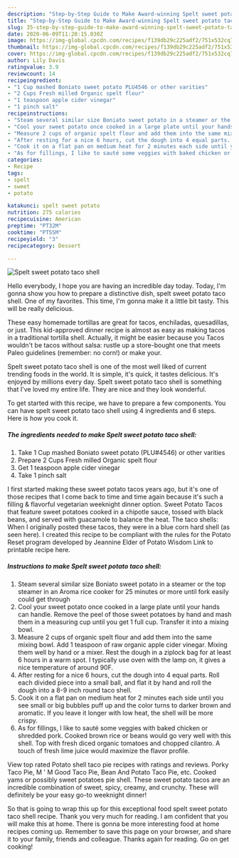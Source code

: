 ```yaml
---
description: "Step-by-Step Guide to Make Award-winning Spelt sweet potato taco shell"
title: "Step-by-Step Guide to Make Award-winning Spelt sweet potato taco shell"
slug: 35-step-by-step-guide-to-make-award-winning-spelt-sweet-potato-taco-shell
date: 2020-06-09T11:28:15.030Z
image: https://img-global.cpcdn.com/recipes/f139db29c225adf2/751x532cq70/spelt-sweet-potato-taco-shell-recipe-main-photo.jpg
thumbnail: https://img-global.cpcdn.com/recipes/f139db29c225adf2/751x532cq70/spelt-sweet-potato-taco-shell-recipe-main-photo.jpg
cover: https://img-global.cpcdn.com/recipes/f139db29c225adf2/751x532cq70/spelt-sweet-potato-taco-shell-recipe-main-photo.jpg
author: Lily Davis
ratingvalue: 3.9
reviewcount: 14
recipeingredient:
- "1 Cup mashed Boniato sweet potato PLU4546 or other varities"
- "2 Cups Fresh milled Organic spelt flour"
- "1 teaspoon apple cider vinegar"
- "1 pinch salt"
recipeinstructions:
- "Steam several similar size Boniato sweet potato in a steamer or the top steamer in an Aroma rice cooker for 25 minutes or more until fork easily could get through"
- "Cool your sweet potato once cooked in a large plate until your hands can handle. Remove the peel of those sweet potatoes by hand and mash them in a measuring cup until you get 1 full cup. Transfer it into a mixing bowl."
- "Measure 2 cups of organic spelt flour and add them into the same mixing bowl. Add 1 teaspoon of raw organic apple cider vinegar. Mixing them well by hand or a mixer. Rest the dough in a ziplock bag for at least 6 hours in a warm spot. I typically use oven with the lamp on, it gives a nice temperature of around 90F."
- "After resting for a nice 6 hours, cut the dough into 4 equal parts. Roll each divided piece into a small ball, and flat it by hand and roll the dough into a 8-9 inch round taco shell."
- "Cook it on a flat pan on medium heat for 2 minutes each side until you see small or big bubbles puff up and the color turns to darker brown and aromatic. If you leave it longer with low heat, the shell will be more crispy."
- "As for fillings, I like to sauté some veggies with baked chicken or shredded pork. Cooked brown rice or beans would go very well with this shell. Top with fresh diced organic tomatoes and chopped cilantro. A touch of fresh lime juice would maximize the flavor profile."
categories:
- Recipe
tags:
- spelt
- sweet
- potato

katakunci: spelt sweet potato 
nutrition: 275 calories
recipecuisine: American
preptime: "PT32M"
cooktime: "PT55M"
recipeyield: "3"
recipecategory: Dessert

---
```



![Spelt sweet potato taco shell](https://img-global.cpcdn.com/recipes/f139db29c225adf2/751x532cq70/spelt-sweet-potato-taco-shell-recipe-main-photo.jpg)

Hello everybody, I hope you are having an incredible day today. Today, I'm gonna show you how to prepare a distinctive dish, spelt sweet potato taco shell. One of my favorites. This time, I'm gonna make it a little bit tasty. This will be really delicious.

These easy homemade tortillas are great for tacos, enchiladas, quesadillas, or just. This kid-approved dinner recipe is almost as easy as making tacos in a traditional tortilla shell. Actually, it might be easier because you Tacos wouldn&#39;t be tacos without salsa: rustle up a store-bought one that meets Paleo guidelines (remember: no corn!) or make your.

Spelt sweet potato taco shell is one of the most well liked of current trending foods in the world. It is simple, it's quick, it tastes delicious. It's enjoyed by millions every day. Spelt sweet potato taco shell is something that I've loved my entire life. They are nice and they look wonderful.


To get started with this recipe, we have to prepare a few components. You can have spelt sweet potato taco shell using 4 ingredients and 6 steps. Here is how you cook it.

<!--inarticleads1-->

##### The ingredients needed to make Spelt sweet potato taco shell:

1. Take 1 Cup mashed Boniato sweet potato (PLU#4546) or other varities
1. Prepare 2 Cups Fresh milled Organic spelt flour
1. Get 1 teaspoon apple cider vinegar
1. Take 1 pinch salt


I first started making these sweet potato tacos years ago, but it&#39;s one of those recipes that I come back to time and time again because it&#39;s such a filling &amp; flavorful vegetarian weeknight dinner option. Sweet Potato Tacos that feature sweet potatoes cooked in a chipotle sauce, tossed with black beans, and served with guacamole to balance the heat. The taco shells: When I originally posted these tacos, they were in a blue corn hard shell (as seen here). I created this recipe to be compliant with the rules for the Potato Reset program developed by Jeannine Elder of Potato Wisdom Link to printable recipe here. 

<!--inarticleads2-->

##### Instructions to make Spelt sweet potato taco shell:

1. Steam several similar size Boniato sweet potato in a steamer or the top steamer in an Aroma rice cooker for 25 minutes or more until fork easily could get through
1. Cool your sweet potato once cooked in a large plate until your hands can handle. Remove the peel of those sweet potatoes by hand and mash them in a measuring cup until you get 1 full cup. Transfer it into a mixing bowl.
1. Measure 2 cups of organic spelt flour and add them into the same mixing bowl. Add 1 teaspoon of raw organic apple cider vinegar. Mixing them well by hand or a mixer. Rest the dough in a ziplock bag for at least 6 hours in a warm spot. I typically use oven with the lamp on, it gives a nice temperature of around 90F.
1. After resting for a nice 6 hours, cut the dough into 4 equal parts. Roll each divided piece into a small ball, and flat it by hand and roll the dough into a 8-9 inch round taco shell.
1. Cook it on a flat pan on medium heat for 2 minutes each side until you see small or big bubbles puff up and the color turns to darker brown and aromatic. If you leave it longer with low heat, the shell will be more crispy.
1. As for fillings, I like to sauté some veggies with baked chicken or shredded pork. Cooked brown rice or beans would go very well with this shell. Top with fresh diced organic tomatoes and chopped cilantro. A touch of fresh lime juice would maximize the flavor profile.


View top rated Potato shell taco pie recipes with ratings and reviews. Porky Taco Pie, M &#39; M Good Taco Pie, Bean And Potato Taco Pie, etc. Cooked yams or possibly sweet potatoes pie shell. These sweet potato tacos are an incredible combination of sweet, spicy, creamy, and crunchy. These will definitely be your easy go-to weeknight dinner! 

So that is going to wrap this up for this exceptional food spelt sweet potato taco shell recipe. Thank you very much for reading. I am confident that you will make this at home. There is gonna be more interesting food at home recipes coming up. Remember to save this page on your browser, and share it to your family, friends and colleague. Thanks again for reading. Go on get cooking!
